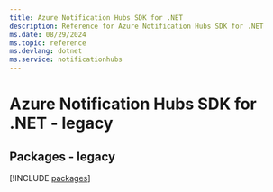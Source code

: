 ```yaml
---
title: Azure Notification Hubs SDK for .NET
description: Reference for Azure Notification Hubs SDK for .NET
ms.date: 08/29/2024
ms.topic: reference
ms.devlang: dotnet
ms.service: notificationhubs
---
```

# Azure Notification Hubs SDK for .NET - legacy
## Packages - legacy
[!INCLUDE [packages](notification-hubs-index.md)]